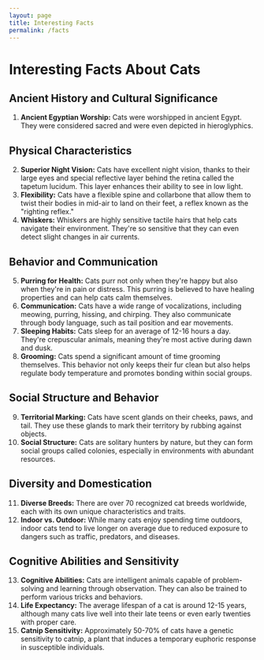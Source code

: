 ```yaml
---
layout: page
title: Interesting Facts
permalink: /facts
---
```


# Interesting Facts About Cats

## Ancient History and Cultural Significance

1. **Ancient Egyptian Worship:** Cats were worshipped in ancient Egypt. They were considered sacred and were even depicted in hieroglyphics.

## Physical Characteristics

2. **Superior Night Vision:** Cats have excellent night vision, thanks to their large eyes and special reflective layer behind the retina called the tapetum lucidum. This layer enhances their ability to see in low light.
3. **Flexibility:** Cats have a flexible spine and collarbone that allow them to twist their bodies in mid-air to land on their feet, a reflex known as the "righting reflex."
4. **Whiskers:** Whiskers are highly sensitive tactile hairs that help cats navigate their environment. They're so sensitive that they can even detect slight changes in air currents.

## Behavior and Communication

5. **Purring for Health:** Cats purr not only when they're happy but also when they're in pain or distress. This purring is believed to have healing properties and can help cats calm themselves.
6. **Communication:** Cats have a wide range of vocalizations, including meowing, purring, hissing, and chirping. They also communicate through body language, such as tail position and ear movements.
7. **Sleeping Habits:** Cats sleep for an average of 12-16 hours a day. They're crepuscular animals, meaning they're most active during dawn and dusk.
8. **Grooming:** Cats spend a significant amount of time grooming themselves. This behavior not only keeps their fur clean but also helps regulate body temperature and promotes bonding within social groups.

## Social Structure and Behavior

9. **Territorial Marking:** Cats have scent glands on their cheeks, paws, and tail. They use these glands to mark their territory by rubbing against objects.
10. **Social Structure:** Cats are solitary hunters by nature, but they can form social groups called colonies, especially in environments with abundant resources.

## Diversity and Domestication

11. **Diverse Breeds:** There are over 70 recognized cat breeds worldwide, each with its own unique characteristics and traits.
12. **Indoor vs. Outdoor:** While many cats enjoy spending time outdoors, indoor cats tend to live longer on average due to reduced exposure to dangers such as traffic, predators, and diseases.

## Cognitive Abilities and Sensitivity

13. **Cognitive Abilities:** Cats are intelligent animals capable of problem-solving and learning through observation. They can also be trained to perform various tricks and behaviors.
14. **Life Expectancy:** The average lifespan of a cat is around 12-15 years, although many cats live well into their late teens or even early twenties with proper care.
15. **Catnip Sensitivity:** Approximately 50-70% of cats have a genetic sensitivity to catnip, a plant that induces a temporary euphoric response in susceptible individuals.
